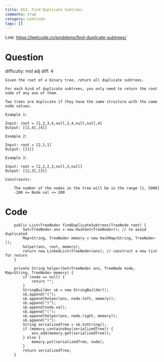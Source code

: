 ```yaml
---
title: 652. Find Duplicate Subtrees
comments: true
category: Leetcode
tags: []
---
```


Link: https://leetcode.cn/problems/find-duplicate-subtrees/

# Question

difficulty: mid
adj diff: 4

    Given the root of a binary tree, return all duplicate subtrees.

    For each kind of duplicate subtrees, you only need to return the root node of any one of them.

    Two trees are duplicate if they have the same structure with the same node values.

    Example 1:

    Input: root = [1,2,3,4,null,2,4,null,null,4]
    Output: [[2,4],[4]]

    Example 2:

    Input: root = [2,1,1]
    Output: [[1]]

    Example 3:

    Input: root = [2,2,2,3,null,3,null]
    Output: [[2,3],[3]]

    Constraints:

    	The number of the nodes in the tree will be in the range [1, 5000]
    	-200 <= Node.val <= 200

# Code

```
    public List<TreeNode> findDuplicateSubtrees(TreeNode root) {
        Set<TreeNode> ans = new HashSet<TreeNode>(); // to avoid duplicated
        Map<String, TreeNode> memory = new HashMap<String, TreeNode>();
        helper(ans, root, memory);
        return new LinkedList<TreeNode>(ans); // construct a new list for return
    }

    private String helper(Set<TreeNode> ans, TreeNode node, Map<String, TreeNode> memory) {
        if (node == null) {
            return "";
        }
        StringBuilder sb = new StringBuilder();
        sb.append("(");
        sb.append(helper(ans, node.left, memory));
        sb.append(")");
        sb.append(node.val);
        sb.append("(");
        sb.append(helper(ans, node.right, memory));
        sb.append(")");
        String serializedTree = sb.toString();
        if (memory.containsKey(serializedTree)) {
            ans.add(memory.get(serializedTree));
        } else {
            memory.put(serializedTree, node);
        }
        return serializedTree;
    }
```
